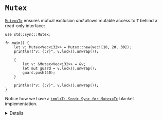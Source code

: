 # `Mutex`

[`Mutex<T>`][1] ensures mutual exclusion _and_ allows mutable access to `T`
behind a read-only interface:

```rust,editable
use std::sync::Mutex;

fn main() {
    let v: Mutex<Vec<i32>> = Mutex::new(vec![10, 20, 30]);
    println!("v: {:?}", v.lock().unwrap());

    {
        let v: &Mutex<Vec<i32>> = &v;
        let mut guard = v.lock().unwrap();
        guard.push(40);
    }

    println!("v: {:?}", v.lock().unwrap());
}
```

Notice how we have a [`impl<T: Send> Sync for Mutex<T>`][2] blanket
implementation.

[1]: https://doc.rust-lang.org/std/sync/struct.Mutex.html
[2]: https://doc.rust-lang.org/std/sync/struct.Mutex.html#impl-Sync-for-Mutex%3CT%3E
[3]: https://doc.rust-lang.org/std/sync/struct.Arc.html

<details>
    
* `Mutex` in Rust looks like a collection with just one element - the protected data.
    * It is not possible to forget to acquire the mutex before accessing the protected data.
* You can get an `&mut T` from an `&Mutex<T>` by taking the lock. The `MutexGuard` ensures that the
  `&mut T` doesn't outlive the lock being held.
* `Mutex<T>` implements both `Send` and `Sync` iff `T` implements `Send`.
* A read-write lock counterpart - `RwLock`.
* Why does `lock()` return a `Result`? 
    * If the thread that held the `Mutex` panicked, the `Mutex` becomes "poisoned". The error signals that
      the data it protected might be in an inconsistent state. Calling `lock()` on a poisoned mutex
      fails with a [`PoisonError`]. You can call `into_inner()` on the error to recover the data
      regardless.

[`PoisonError`]: https://doc.rust-lang.org/std/sync/struct.PoisonError.html  
    
</details>

